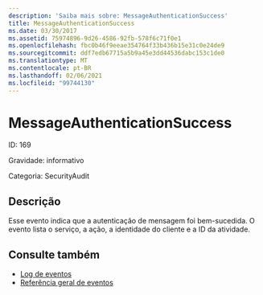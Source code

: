 ```yaml
---
description: 'Saiba mais sobre: MessageAuthenticationSuccess'
title: MessageAuthenticationSuccess
ms.date: 03/30/2017
ms.assetid: 75974896-9d26-4586-92fb-578f6c71f0e1
ms.openlocfilehash: fbc0b46f9eeae354764f33b436b15e31c0e24de9
ms.sourcegitcommit: ddf7edb67715a5b9a45e3dd44536dabc153c1de0
ms.translationtype: MT
ms.contentlocale: pt-BR
ms.lasthandoff: 02/06/2021
ms.locfileid: "99744130"
---
```

# <a name="messageauthenticationsuccess"></a>MessageAuthenticationSuccess

ID: 169  
  
 Gravidade: informativo  
  
 Categoria: SecurityAudit  
  
## <a name="description"></a>Descrição  

 Esse evento indica que a autenticação de mensagem foi bem-sucedida. O evento lista o serviço, a ação, a identidade do cliente e a ID da atividade.  
  
## <a name="see-also"></a>Consulte também

- [Log de eventos](index.md)
- [Referência geral de eventos](events-general-reference.md)
